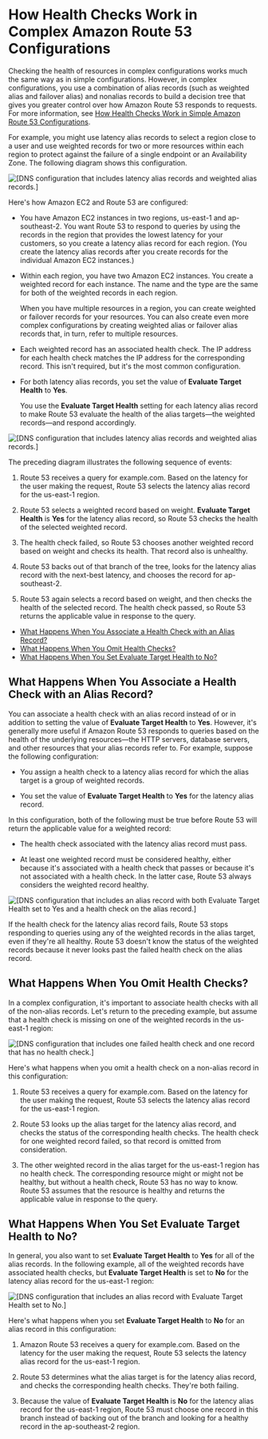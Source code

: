 # How Health Checks Work in Complex Amazon Route 53 Configurations<a name="dns-failover-complex-configs"></a>

Checking the health of resources in complex configurations works much the same way as in simple configurations\. However, in complex configurations, you use a combination of alias records \(such as weighted alias and failover alias\) and nonalias records to build a decision tree that gives you greater control over how Amazon Route 53 responds to requests\. For more information, see [How Health Checks Work in Simple Amazon Route 53 Configurations](dns-failover-simple-configs.md)\.

For example, you might use latency alias records to select a region close to a user and use weighted records for two or more resources within each region to protect against the failure of a single endpoint or an Availability Zone\. The following diagram shows this configuration\.

![\[DNS configuration that includes latency alias records and weighted alias records.\]](http://docs.aws.amazon.com/Route53/latest/DeveloperGuide/images/hc-latency-alias-weighted.png)

Here's how Amazon EC2 and Route 53 are configured:

+ You have Amazon EC2 instances in two regions, us\-east\-1 and ap\-southeast\-2\. You want Route 53 to respond to queries by using the records in the region that provides the lowest latency for your customers, so you create a latency alias record for each region\. \(You create the latency alias records after you create records for the individual Amazon EC2 instances\.\)

+ Within each region, you have two Amazon EC2 instances\. You create a weighted record for each instance\. The name and the type are the same for both of the weighted records in each region\.

  When you have multiple resources in a region, you can create weighted or failover records for your resources\. You can also create even more complex configurations by creating weighted alias or failover alias records that, in turn, refer to multiple resources\.

+ Each weighted record has an associated health check\. The IP address for each health check matches the IP address for the corresponding record\. This isn't required, but it's the most common configuration\.

+ For both latency alias records, you set the value of **Evaluate Target Health** to **Yes**\.

  You use the **Evaluate Target Health** setting for each latency alias record to make Route 53 evaluate the health of the alias targets—the weighted records—and respond accordingly\.

![\[DNS configuration that includes latency alias records and weighted alias records.\]](http://docs.aws.amazon.com/Route53/latest/DeveloperGuide/images/hc-latency-alias-weighted-both-failed.png)

The preceding diagram illustrates the following sequence of events:

1. Route 53 receives a query for example\.com\. Based on the latency for the user making the request, Route 53 selects the latency alias record for the us\-east\-1 region\.

1. Route 53 selects a weighted record based on weight\. **Evaluate Target Health** is **Yes** for the latency alias record, so Route 53 checks the health of the selected weighted record\. 

1. The health check failed, so Route 53 chooses another weighted record based on weight and checks its health\. That record also is unhealthy\. 

1. Route 53 backs out of that branch of the tree, looks for the latency alias record with the next\-best latency, and chooses the record for ap\-southeast\-2\.

1. Route 53 again selects a record based on weight, and then checks the health of the selected record\. The health check passed, so Route 53 returns the applicable value in response to the query\.


+ [What Happens When You Associate a Health Check with an Alias Record?](#dns-failover-complex-configs-hc-alias)
+ [What Happens When You Omit Health Checks?](#dns-failover-complex-configs-hc-omitting)
+ [What Happens When You Set Evaluate Target Health to No?](#dns-failover-complex-configs-eth-no)

## What Happens When You Associate a Health Check with an Alias Record?<a name="dns-failover-complex-configs-hc-alias"></a>

You can associate a health check with an alias record instead of or in addition to setting the value of **Evaluate Target Health** to **Yes**\. However, it's generally more useful if Amazon Route 53 responds to queries based on the health of the underlying resources—the HTTP servers, database servers, and other resources that your alias records refer to\. For example, suppose the following configuration:

+ You assign a health check to a latency alias record for which the alias target is a group of weighted records\.

+ You set the value of **Evaluate Target Health** to **Yes** for the latency alias record\.

In this configuration, both of the following must be true before Route 53 will return the applicable value for a weighted record:

+ The health check associated with the latency alias record must pass\.

+ At least one weighted record must be considered healthy, either because it's associated with a health check that passes or because it's not associated with a health check\. In the latter case, Route 53 always considers the weighted record healthy\.

![\[DNS configuration that includes an alias record with both Evaluate Target Health set to Yes and a health check on the alias record.\]](http://docs.aws.amazon.com/Route53/latest/DeveloperGuide/images/hc-latency-alias-weighted-alias-hc-failed.png)

If the health check for the latency alias record fails, Route 53 stops responding to queries using any of the weighted records in the alias target, even if they're all healthy\. Route 53 doesn't know the status of the weighted records because it never looks past the failed health check on the alias record\.

## What Happens When You Omit Health Checks?<a name="dns-failover-complex-configs-hc-omitting"></a>

In a complex configuration, it's important to associate health checks with all of the non\-alias records\. Let's return to the preceding example, but assume that a health check is missing on one of the weighted records in the us\-east\-1 region:

![\[DNS configuration that includes one failed health check and one record that has no health check.\]](http://docs.aws.amazon.com/Route53/latest/DeveloperGuide/images/hc-latency-alias-weighted-missing-health-check.png)

Here's what happens when you omit a health check on a non\-alias record in this configuration:

1. Route 53 receives a query for example\.com\. Based on the latency for the user making the request, Route 53 selects the latency alias record for the us\-east\-1 region\.

1. Route 53 looks up the alias target for the latency alias record, and checks the status of the corresponding health checks\. The health check for one weighted record failed, so that record is omitted from consideration\.

1. The other weighted record in the alias target for the us\-east\-1 region has no health check\. The corresponding resource might or might not be healthy, but without a health check, Route 53 has no way to know\. Route 53 assumes that the resource is healthy and returns the applicable value in response to the query\.

## What Happens When You Set Evaluate Target Health to No?<a name="dns-failover-complex-configs-eth-no"></a>

In general, you also want to set **Evaluate Target Health** to **Yes** for all of the alias records\. In the following example, all of the weighted records have associated health checks, but **Evaluate Target Health** is set to **No** for the latency alias record for the us\-east\-1 region:

![\[DNS configuration that includes an alias record with Evaluate Target Health set to No.\]](http://docs.aws.amazon.com/Route53/latest/DeveloperGuide/images/hc-latency-alias-weighted-eth-is-no.png)

Here's what happens when you set **Evaluate Target Health** to **No** for an alias record in this configuration:

1. Amazon Route 53 receives a query for example\.com\. Based on the latency for the user making the request, Route 53 selects the latency alias record for the us\-east\-1 region\.

1. Route 53 determines what the alias target is for the latency alias record, and checks the corresponding health checks\. They're both failing\.

1. Because the value of **Evaluate Target Health** is **No** for the latency alias record for the us\-east\-1 region, Route 53 must choose one record in this branch instead of backing out of the branch and looking for a healthy record in the ap\-southeast\-2 region\.